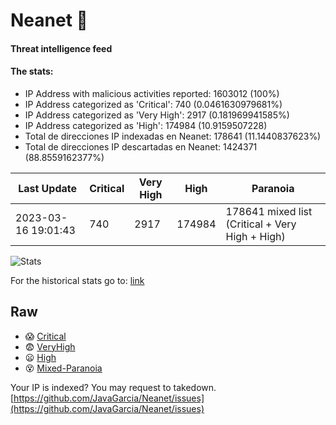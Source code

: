 # Neanet :hocho:
#### Threat intelligence feed
#### The stats:

- IP Address with malicious activities reported: 1603012 (100%)
- IP Address categorized as 'Critical':  740 (0.0461630979681%)
- IP Address categorized as 'Very High':  2917 (0.181969941585%)
- IP Address categorized as 'High':  174984 (10.9159507228)
- Total de direcciones IP indexadas en Neanet:  178641 (11.1440837623%)
- Total de direcciones IP descartadas en Neanet:  1424371 (88.8559162377%)

| Last Update | Critical | Very High | High | Paranoia |
| --- | --- | --- | --- | --- |
| 2023-03-16 19:01:43 | 740 | 2917 | 174984 | 178641 mixed list (Critical + Very High + High)|

![Stats](https://docs.google.com/spreadsheets/d/e/2PACX-1vSnaNMIXVabIpDJjufMlzH7poXnshF3mgd8Is1g9ytUEzVsP5my4Trn8f-xkoLLQ38xpL3HtmUexLo6/pubchart?oid=501124687&format=image)

For the historical stats go to: [link](/stats.csv)
## Raw
- :scream: [Critical](https://raw.githubusercontent.com/JavaGarcia/Neanet/master/blacklists/neanet_critical.txt)
- :fearful: [VeryHigh](https://raw.githubusercontent.com/JavaGarcia/Neanet/master/blacklists/neanet_veryHigh.txtt)
- :frowning: [High](https://raw.githubusercontent.com/JavaGarcia/Neanet/master/blacklists/neanet_high.txt)
- :dizzy_face: [Mixed-Paranoia](https://raw.githubusercontent.com/JavaGarcia/Neanet/master/blacklists/neanet_all.txt)


Your IP is indexed? You may request to takedown. [https://github.com/JavaGarcia/Neanet/issues](https://github.com/JavaGarcia/Neanet/issues)






















































































































































































































































































































































































































































































































































































































































































































































































































































































































































































































































































































































































































































































































































































































































































































































































































































































































































































































































































































































































































































































































































































































































































































































































































































































































































































































































































































































































































































































































































































































































































































































































































































































































































































































































































































































































































































































































































































































































































































































































































































































































































































































































































































































































































































































































































































































































































































































































































































































































































































































































































































































































































































































































































































































































































































































































































































































































































































































































































































































































































































































































































































































































































































































































































































































































































































































































































































































































































































































































































































































































































































































































































































































































































































































































































































































































































































































































































































































































































































































































































































































































































































































































































































































































































































































































































































































































































































































































































































































































































































































































































































































































































































































































































































































































































































































































































































































































































































































































































































































































































































































































